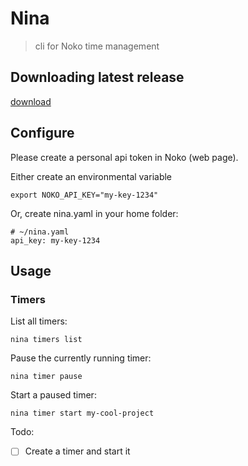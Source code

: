 # Nina

> cli for Noko time management

## Downloading latest release

[download](https://github.com/Raphexion/nina/releases/latest)

## Configure

Please create a personal api token in Noko (web page).

Either create an environmental variable

```
export NOKO_API_KEY="my-key-1234"
```

Or, create nina.yaml in your home folder:

```
# ~/nina.yaml
api_key: my-key-1234
```

## Usage

### Timers

List all timers:

```
nina timers list
```

Pause the currently running timer:

```
nina timer pause
```

Start a paused timer:

```
nina timer start my-cool-project
```

Todo:

- [ ] Create a timer and start it
